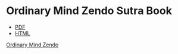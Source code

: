 
Ordinary Mind Zendo Sutra Book
==============================

- [PDF](http://github.com/trailsangha/omz-sutra-book/raw/publish/omz-sutra-book.pdf)
- [HTML](http://ordinarymind.com/sutra-book)

[Ordinary Mind Zendo](http://ordinarymind.com)

